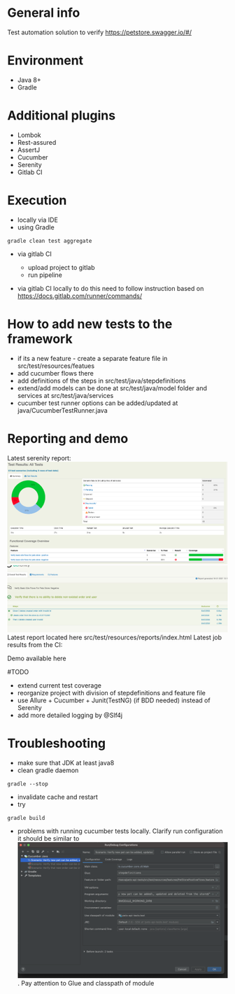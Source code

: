 # General info
Test automation solution to verify https://petstore.swagger.io/#/

# Environment
* Java 8+
* Gradle

# Additional plugins 
* Lombok
* Rest-assured
* AssertJ
* Cucumber
* Serenity
* Gitlab CI

# Execution
* locally via IDE
* using Gradle
```
gradle clean test aggregate
```
* via gitlab CI
    * upload project to gitlab
    * run pipeline 
    
 * via gitlab CI locally to do this need to follow instruction based on
 https://docs.gitlab.com/runner/commands/
 
 # How to add new tests to the framework
 * if its a new feature - create a separate feature file in src/test/resources/featues
 * add cucumber flows there
 * add definitions of the steps in src/test/java/stepdefinitions
 * extend/add models can be done at src/test/java/model folder and services at src/test/java/services
 * cucumber test runner options can be added/updated at java/CucumberTestRunner.java

# Reporting and demo
Latest serenity report: 
 ![serenitygeneral.png](src/test/resources/reports/serenitygeneral.png)
 ![serenitysteps.png](src/test/resources/reports/serenitysteps.png)
 Latest report located here src/test/resources/reports/index.html
Latest job results from the CI: 

Demo available here 

#TODO
* extend current test coverage
* reorganize project with division of stepdefinitions and feature file
* use Allure + Cucumber + Junit(TestNG) (if BDD needed) instead of Serenity
* add more detailed logging by @Slf4j

# Troubleshooting

- make sure that JDK at least java8
- clean gradle daemon
```
gradle --stop
```
- invalidate cache and restart
- try 
```
gradle build
```
- problems with running cucumber tests locally. 
Clarify run configuration it should be similar to 
![cucumbersett.png](src/test/resources/reports/cucumbersett.png).
 Pay attention to Glue and classpath of module

